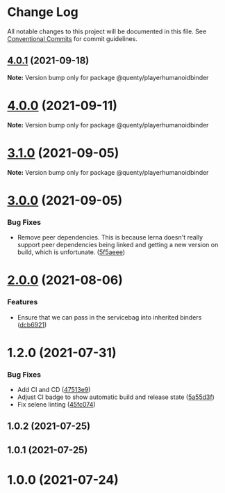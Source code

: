 # Change Log

All notable changes to this project will be documented in this file.
See [Conventional Commits](https://conventionalcommits.org) for commit guidelines.

## [4.0.1](https://github.com/Quenty/NevermoreEngine/compare/@quenty/playerhumanoidbinder@4.0.0...@quenty/playerhumanoidbinder@4.0.1) (2021-09-18)

**Note:** Version bump only for package @quenty/playerhumanoidbinder





# [4.0.0](https://github.com/Quenty/NevermoreEngine/compare/@quenty/playerhumanoidbinder@3.1.0...@quenty/playerhumanoidbinder@4.0.0) (2021-09-11)

**Note:** Version bump only for package @quenty/playerhumanoidbinder





# [3.1.0](https://github.com/Quenty/NevermoreEngine/compare/@quenty/playerhumanoidbinder@3.0.0...@quenty/playerhumanoidbinder@3.1.0) (2021-09-05)

**Note:** Version bump only for package @quenty/playerhumanoidbinder





# [3.0.0](https://github.com/Quenty/NevermoreEngine/compare/@quenty/playerhumanoidbinder@2.0.0...@quenty/playerhumanoidbinder@3.0.0) (2021-09-05)


### Bug Fixes

* Remove peer dependencies. This is because lerna doesn't really support peer dependencies being linked and getting a new version on build, which is unfortunate. ([5f5aeee](https://github.com/Quenty/NevermoreEngine/commit/5f5aeeea8de9975435309e53679f0ef7064f9dd0))





# [2.0.0](https://github.com/Quenty/NevermoreEngine/compare/@quenty/playerhumanoidbinder@1.2.0...@quenty/playerhumanoidbinder@2.0.0) (2021-08-06)


### Features

* Ensure that we can pass in the servicebag into inherited binders ([dcb6921](https://github.com/Quenty/NevermoreEngine/commit/dcb69211ffeee5e5a0bc5cd31a090c0e95dd2f96))





# 1.2.0 (2021-07-31)


### Bug Fixes

* Add CI and CD ([47513e9](https://github.com/Quenty/NevermoreEngine/commit/47513e9b568162707534af132396dd8756947dd3))
* Adjust CI badge to show automatic build and release state ([5a55d3f](https://github.com/Quenty/NevermoreEngine/commit/5a55d3f19bf8d66a760d67da9b56ed47fab74656))
* Fix selene linting ([45fc074](https://github.com/Quenty/NevermoreEngine/commit/45fc07489ee59127ac6582689f19a0e87c1e5b5a))



## 1.0.2 (2021-07-25)



## 1.0.1 (2021-07-25)



# 1.0.0 (2021-07-24)
